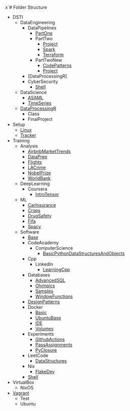 x`# Folder Structure

* DSTI
  * DataEngineering
    * DataPipelines
      * [PartOne](https://github.com/carlosjesuscaro/masters_de_pipelines_xml)
      * PartTwo
        * [Project](https://github.com/carlosjesuscaro/masters_de_pipelines_project)
        * [Spark](https://github.com/carlosjesuscaro/masters_de_pipelines_spark)
        * [Terraform](https://github.com/carlosjesuscaro/masters_de_pipelines_terraform)
      * PartTwoNew
        * [CodePatterns](https://github.com/carlosjesuscaro/masters_de_pipelines_code_patterns)
        * [Project](https://github.com/carlosjesuscaro/masters_de_pipelines_new_project)
    * [DataProcessingR]
    * CyberSecurity
      * [Shell](https://github.com/carlosjesuscaro/masters_de_cybersecurity_shells.git)
  * DataScience
    * [ASAML](https://github.com/carlosjesuscaro/masters_asaml)
    * [TimeSeries](https://github.com/carlosjesuscaro/masters_time_series)
  * [DataProcessingR](https://github.com/carlosjesuscaro/masters_de_dataprocessingr.git)
    * Class
    * FinalProject
* Setup
  * [Linux](https://github.com/carlosjesuscaro/linux_installs)
  * [Tracker](https://github.com/carlosjesuscaro/tracker)
* Training
  * Analysis
    * [AirbnbMarketTrends](https://github.com/carlosjesuscaro/data_analysis_airbnb_market_trends)
    * [DataPrep](https://github.com/carlosjesuscaro/data_analysis_data_prep)
    * [Flights](https://github.com/carlosjesuscaro/data_analysis_flights)
    * [LACrime](https://github.com/carlosjesuscaro/data_analysis_la_crime)
    * [NobelPrize](https://github.com/carlosjesuscaro/data_analysis_nobelprize)
    * [WorldBank](https://github.com/carlosjesuscaro/data_analysis_world)
  * DeepLearning
    * Coursera
      * [IntroTensor](https://github.com/carlosjesuscaro/training_dl_coursera)
  * ML
    * [CarInsurance](https://github.com/carlosjesuscaro/data_analysis_car_insurance)
    * [Crops](https://github.com/carlosjesuscaro/data_analysis_crops)
    * [DrugSafety](https://github.com/carlosjesuscaro/training_drug_safety.git)
    * [Fifa](https://github.com/carlosjesuscaro/data_analysis_fifa)
    * [Spacy](https://github.com/carlosjesuscaro/data_analysis_spacy)
  * Software
    * [Base](https://github.com/carlosjesuscaro/software_python_base)
    * CodeAcademy
      * ComputerScience
        * [BasicPythonDataStructuresAndObjects](https://github.com/carlosjesuscaro/software_codeacademy_cspath_basic_python)
    * Cpp
      * LinkedIn
        * [LearningCpp](https://github.com/carlosjesuscaro/training_learning_cpp)
    * Databases
      * [AdvancedSQL](https://github.com/carlosjesuscaro/training_dbs_advanced_sql)
      * [Olympics](https://github.com/carlosjesuscaro/training_dbs_olympics/tree/master)
      * [Samples](https://github.com/carlosjesuscaro/training_dbs_samples)
      * [WindowFunctions](https://github.com/carlosjesuscaro/training_dbs_window_functions)
    * [DesignPatterns](https://github.com/carlosjesuscaro/training_design_patterns)
    * Docker
      * [Basic](https://github.com/carlosjesuscaro/training_docker_basic)
      * [UbuntuBase](https://github.com/carlosjesuscaro/training_docker_ubase)
      * [IDE](https://github.com/carlosjesuscaro/training_docker_ide)
      * [Volumes](https://github.com/carlosjesuscaro/training_docker_volumes)
    * Experiments
      * [GithubActions](https://github.com/carlosjesuscaro/test_github_actions)
      * [PassAssignments](https://github.com/carlosjesuscaro/training_pass_assignment)
      * [PyClosure](https://github.com/carlosjesuscaro/training_pyclosure)
    * LeetCode
      * [DataStructures](https://github.com/carlosjesuscaro/training_lc_datastructs)
    * Nix
      * [FlakeDev](https://github.com/carlosjesuscaro/training_nix_flake_dev)
    * [Shell](https://github.com/carlosjesuscaro/training_shell)
* VirtualBox
  * NixOS
* [Vagrant](https://github.com/carlosjesuscaro/vagrant)
  * Test
  * Ubuntu
